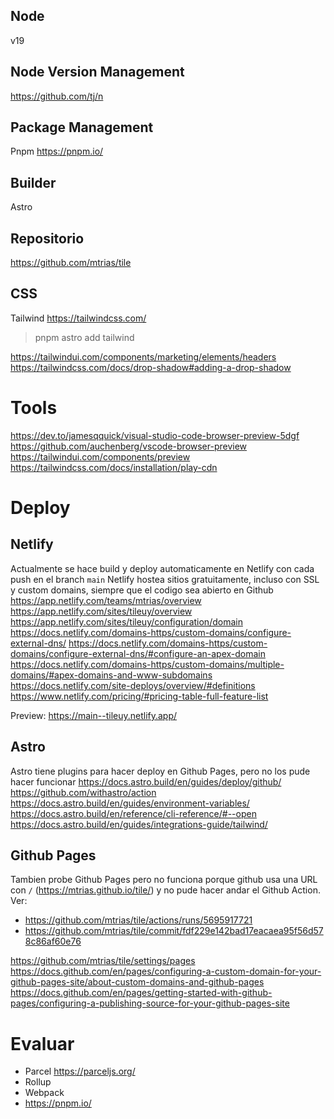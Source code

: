 ## Node
v19

## Node Version Management
https://github.com/tj/n

## Package Management
Pnpm https://pnpm.io/

## Builder
Astro

## Repositorio
https://github.com/mtrias/tile

## CSS
Tailwind https://tailwindcss.com/
> pnpm astro add tailwind

https://tailwindui.com/components/marketing/elements/headers
https://tailwindcss.com/docs/drop-shadow#adding-a-drop-shadow


# Tools
https://dev.to/jamesqquick/visual-studio-code-browser-preview-5dgf
https://github.com/auchenberg/vscode-browser-preview
https://tailwindui.com/components/preview
https://tailwindcss.com/docs/installation/play-cdn



# Deploy


## Netlify
Actualmente se hace build y deploy automaticamente en Netlify con cada push en el branch `main`
Netlify hostea sitios gratuitamente, incluso con SSL y custom domains, siempre que el codigo sea abierto en Github
https://app.netlify.com/teams/mtrias/overview
https://app.netlify.com/sites/tileuy/overview
https://app.netlify.com/sites/tileuy/configuration/domain
https://docs.netlify.com/domains-https/custom-domains/configure-external-dns/
https://docs.netlify.com/domains-https/custom-domains/configure-external-dns/#configure-an-apex-domain
https://docs.netlify.com/domains-https/custom-domains/multiple-domains/#apex-domains-and-www-subdomains
https://docs.netlify.com/site-deploys/overview/#definitions
https://www.netlify.com/pricing/#pricing-table-full-feature-list

Preview: https://main--tileuy.netlify.app/


## Astro
Astro tiene plugins para hacer deploy en Github Pages, pero no los pude hacer funcionar
https://docs.astro.build/en/guides/deploy/github/
https://github.com/withastro/action
https://docs.astro.build/en/guides/environment-variables/
https://docs.astro.build/en/reference/cli-reference/#--open
https://docs.astro.build/en/guides/integrations-guide/tailwind/


## Github Pages
Tambien probe Github Pages pero no funciona porque github usa una URL con `/` (https://mtrias.github.io/tile/) y no pude hacer andar el Github Action. Ver:
- https://github.com/mtrias/tile/actions/runs/5695917721
- https://github.com/mtrias/tile/commit/fdf229e142bad17eacaea95f56d578c86af60e76

https://github.com/mtrias/tile/settings/pages
https://docs.github.com/en/pages/configuring-a-custom-domain-for-your-github-pages-site/about-custom-domains-and-github-pages
https://docs.github.com/en/pages/getting-started-with-github-pages/configuring-a-publishing-source-for-your-github-pages-site



# Evaluar
- Parcel https://parceljs.org/
- Rollup
- Webpack
- https://pnpm.io/
